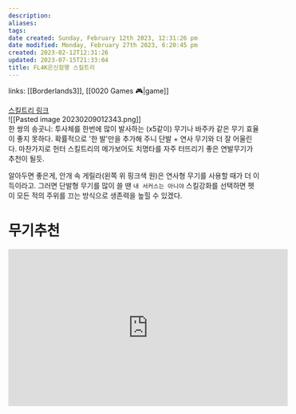 ```yaml
---
description:
aliases: 
tags: 
date created: Sunday, February 12th 2023, 12:31:26 pm
date modified: Monday, February 27th 2023, 6:20:45 pm
created: 2023-02-12T12:31:26
updated: 2023-07-15T21:33:04
title: FL4K은신잠행 스킬트리
---
```

links: [[Borderlands3]], [[0020 Games 🎮|game]]

[스킬트리 링크](https://www.lootlemon.com/class/fl4k#xxxx_000000000000_0000000000000_000000000000_00000000000000)  
![[Pasted image 20230209012343.png]]  
한 쌍의 송곳니: 투사체를 한번에 많이 발사하는 (x5같이) 무기나 바주카 같은 무기 효율이 좋지 못하다. 확률적으로 '한 발'만을 추가해 주니 단발 + 연사 무기와 더 잘 어울린다. 마찬가지로 헌터 스킬트리의 메가보어도 치명타를 자주 터뜨리기 좋은 연발무기가 추천이 될듯.


알아두면 좋은게, 안개 속 게릴라(왼쪽 위 핑크색 원)은 연사형 무기를 사용할 때가 더 이득이라고. 그러면 단발형 무기를 많이 쓸 땐 `내 서커스는 아니야` 스킬강화를 선택하면 펫이 모든 적의 주위를 끄는 방식으로 생존력을 높힐 수 있겠다.

# 무기추천

<iframe width="560" height="315" src="https://www.youtube.com/embed/0UcJJOmDOn0" title="YouTube video player" frameborder="0" allow="accelerometer; autoplay; clipboard-write; encrypted-media; gyroscope; picture-in-picture; web-share" allowfullscreen></iframe>
